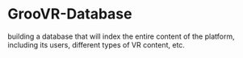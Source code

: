 # GrooVR-Database
 building a database that will index the entire content of the platform, including its users, different types of VR content, etc.
